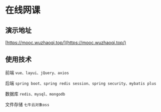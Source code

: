 # 在线网课
## 演示地址
[https://mooc.wuzhaoqi.top/](https://mooc.wuzhaoqi.top/)
## 使用技术
前端
```vue、layui、jQuery、axios```

后端
```spring boot、spring redis session、spring security、mybatis plus```

数据库
```redis、mysql、mongodb```

文件存储
```七牛云对象oss```